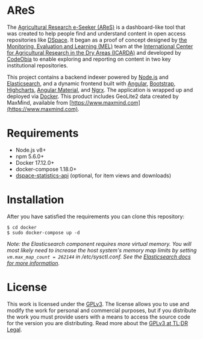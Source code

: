 # AReS

The [Agricultural Research e-Seeker (AReS)](https://cgspace.cgiar.org/explorer/) is a dashboard-like tool that was created to help people find and understand content in open access repositories like [DSpace](https://duraspace.org/dspace). It began as a proof of concept designed by [the Monitoring, Evaluation and Learning (MEL)](https://mel.cgiar.org) team at the [International Center for Agricultural Research in the Dry Areas (ICARDA)](https://www.icarda.org)  and developed by [CodeObia](http://codeobia.com/) to enable exploring and reporting on content in two key institutional repositories.

This project contains a backend indexer powered by [Node.js](https://nodejs.org/) and [Elasticsearch](https://www.elastic.co), and a dynamic frontend built with [Angular](https://angular.io), [Bootstrap](https://getbootstrap.com), [Highcharts](https://www.highcharts.com/), [Angular Material](https://material.angular.io/), and [Ngrx](https://ngrx.io/). The application is wrapped up and deployed via [Docker](https://www.docker.com/). This product includes GeoLite2 data created by MaxMind, available from [https://www.maxmind.com](https://www.maxmind.com).

# Requirements

- Node.js v8+
- npm 5.6.0+
- Docker 17.12.0+
- docker-compose 1.18.0+
-  [dspace-statistics-api](https://github.com/ilri/dspace-statistics-api) (optional, for item views and downloads)

# Installation  

After you have satisfied the requirements you can clone this repository:
```console
$ cd docker
$ sudo docker-compose up -d
```  
*Note: the Elasticsearch component requires more virtual memory. You will most likely need to increase the host system's memory map limits by setting `vm.max_map_count = 262144` in /etc/sysctl.conf. See the [Elasticsearch docs for more information](https://www.elastic.co/guide/en/elasticsearch/reference/current/vm-max-map-count.html).*

# License

This work is licensed under the [GPLv3](https://www.gnu.org/licenses/gpl-3.0.en.html). The license allows you to use and modify the work for personal and commercial purposes, but if you distribute the work you must provide users with a means to access the source code for the version you are distributing. Read more about the [GPLv3 at TL;DR Legal](<https://tldrlegal.com/license/gnu-general-public-license-v3-(gpl-3)>).
